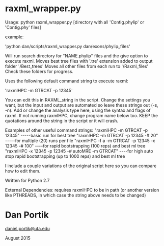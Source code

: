 # raxml_wrapper.py

Usage: python raxml_wrapper.py [directory with all 'Contig.phylip' or 'Contig.phy' files]

example: 

'python dan/scripts/raxml_wrapper.py dan/exons/phylip_files'

Will run search directory for "NAME.phylip" files and the give option to execute raxml.
Moves best tree files with '.tre' extension added to output folder '/Best_trees'
Moves all other files from each run to '/Raxml_files'
Check these folders for progress.

Uses the following default command string to execute raxml:

'raxmlHPC -m GTRCAT -p 12345'

You can edit this in RAXML_string in the script. Change the settings you want,
but the input and output are automated so leave these strings out (-s, -n).
Add or change the analysis type here, using the syntax and flags of raxml.
If not running raxmlHPC, change program name below too.
KEEP the quotations around the string in the script or it will crash.


Examples of other useful command strings:
     "raxmlHPC -m GTRCAT -p 12345" -----basic run for best tree
     "raxmlHPC -m GTRCAT -p 12345 -# 20" -----for multiple (20) runs per file
     "raxmlHPC -f a -m GTRCAT -p 12345 -x 12345 -# 100" ----for rapid bootstrapping (100 reps) and best ml tree
     "raxmlHPC -x 12345 -p 12345 -# autoMRE -m GTRCAT" ----for  high auto stop rapid bootstrapping (up to 1000 reps) and best ml tree

I include a couple variations of the original script here so you can compare how to edit them.


Written for Python 2.7

External Dependencies: requires raxmlHPC to be in path (or another version like PTHREADS, in which case the string above needs to be changed)


# Dan Portik

daniel.portik@uta.edu

August 2015
